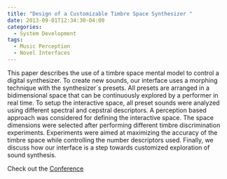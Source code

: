 ```yaml
---
title: "Design of a Customizable Timbre Space Synthesizer "
date: 2013-09-01T12:34:30-04:00
categories:
  - System Development
tags:
  - Music Perception
  - Novel Interfaces
---
```


This paper describes the use of a timbre space mental model to control
a digital synthesizer. To create new sounds, our interface uses a morphing
technique with the synthesizer´s presets. All presets are arranged in a bidimensional
space that can be continuously explored by a performer in real
time. To setup the interactive space, all preset sounds were analyzed using different
spectral and cepstral descriptors. A perception based approach was considered
for defining the interactive space. The space dimensions were selected
after performing different timbre discrimination experiments. Experiments were
aimed at maximizing the accuracy of the timbre space while controlling the
number descriptors used. Finally, we discuss how our interface is a step towards
customized exploration of sound synthesis.

Check out the [Conference][URL] 

[URL]:  https://link.springer.com/conference/cmmr